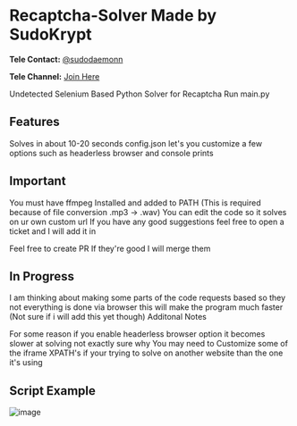 # Recaptcha-Solver Made by SudoKrypt

**Tele Contact:** [@sudodaemonn](https://t.me/sudodaemonn)

**Tele Channel:** [Join Here](https://t.me/+qP9G-_ii_XA1MGIx)

Undetected Selenium Based Python Solver for Recaptcha Run main.py

## Features

Solves in about 10-20 seconds
config.json let's you customize a few options such as headerless browser and console prints

## Important

You must have ffmpeg Installed and added to PATH (This is required because of file conversion .mp3 -> .wav)
You can edit the code so it solves on ur own custom url
If you have any good suggestions feel free to open a ticket and I will add it in

Feel free to create PR If they're good I will merge them

## In Progress

I am thinking about making some parts of the code requests based so they not everything is done via browser this will make the program much faster (Not sure if i will add this yet though)
Additonal Notes

For some reason if you enable headerless browser option it becomes slower at solving not exactly sure why
You may need to Customize some of the iframe XPATH's if your trying to solve on another website than the one it's using

## Script Example

![image](https://github.com/user-attachments/assets/5c9e2e9a-d64f-457e-afe3-548ca7148418)
